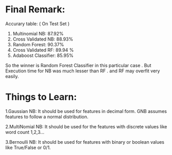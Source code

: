# Final Remark:

Accurary table: ( On Test Set )

1. Multinomial NB: 87.92%
2. Cross Validated NB: 88.93%
3. Random Forest: 90.37%
4. Cross Validated RF: 89.94 %
5. Adaboost Classifier: 85.95%

So the winner is Random Forest Classifier in this particular case .
But Execution time for NB was much lesser than RF .
and RF may overfit very easily.

# Things to Learn:

1.Gaussian NB: It should be used for features in decimal form. GNB assumes features to follow a normal distribution.

2.MultiNomial NB: It should be used for the features with discrete values like word count 1,2,3...

3.Bernoulli NB: It should be used for features with binary or boolean values like True/False or 0/1.




